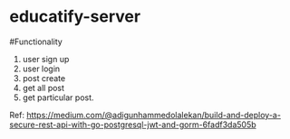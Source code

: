 # educatify-server

#Functionality

1. user sign up
2. user login
3. post create
4. get all post
5. get particular post.

Ref: https://medium.com/@adigunhammedolalekan/build-and-deploy-a-secure-rest-api-with-go-postgresql-jwt-and-gorm-6fadf3da505b
